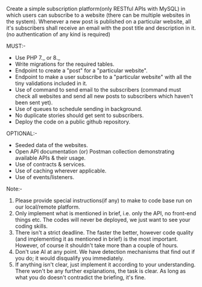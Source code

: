 Create a simple subscription platform(only RESTful APIs with MySQL) in which users can subscribe to a website (there can be multiple websites in the system). Whenever a new post is published on a particular website, all it's subscribers shall receive an email with the post title and description in it. (no authentication of any kind is required)

MUST:-

-   Use PHP 7._ or 8._
-   Write migrations for the required tables.
-   Endpoint to create a "post" for a "particular website".
-   Endpoint to make a user subscribe to a "particular website" with all the tiny validations included in it.
-   Use of command to send email to the subscribers (command must check all websites and send all new posts to subscribers which haven't been sent yet).
-   Use of queues to schedule sending in background.
-   No duplicate stories should get sent to subscribers.
-   Deploy the code on a public github repository.

OPTIONAL:-

-   Seeded data of the websites.
-   Open API documentation (or) Postman collection demonstrating available APIs & their usage.
-   Use of contracts & services.
-   Use of caching wherever applicable.
-   Use of events/listeners.

Note:-

1. Please provide special instructions(if any) to make to code base run on our local/remote platform.
2. Only implement what is mentioned in brief, i.e. only the API, no front-end things etc. The codes will never be deployed, we just want to see your coding skills.
3. There isn't a strict deadline. The faster the better, however code quality (and implementing it as mentioned in brief) is the most important. However, of course it shouldn't take more than a couple of hours.
4. Don't use AI at any point. We have detection mechanisms that find out if you do; it would disqualify you immediately.
5. If anything isn't clear, just implement it according to your understanding. There won't be any further explanations, the task is clear. As long as what you do doesn't contradict the briefing, it's fine.
